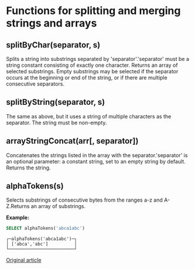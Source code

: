 # Functions for splitting and merging strings and arrays

## splitByChar(separator, s)

Splits a string into substrings separated by 'separator'.'separator' must be a string constant consisting of exactly one character.
Returns an array of selected substrings. Empty substrings may be selected if the separator occurs at the beginning or end of the string, or if there are multiple consecutive separators.

## splitByString(separator, s)

The same as above, but it uses a string of multiple characters as the separator. The string must be non-empty.

## arrayStringConcat(arr\[, separator\])

Concatenates the strings listed in the array with the separator.'separator' is an optional parameter: a constant string, set to an empty string by default.
Returns the string.

## alphaTokens(s)

Selects substrings of consecutive bytes from the ranges a-z and A-Z.Returns an array of substrings.

**Example:**

```sql
SELECT alphaTokens('abca1abc')
```
```text
┌─alphaTokens('abca1abc')─┐
│ ['abca','abc']          │
└─────────────────────────┘
```
[Original article](https://clickhouse.tech/docs/en/query_language/functions/splitting_merging_functions/) <!--hide-->
